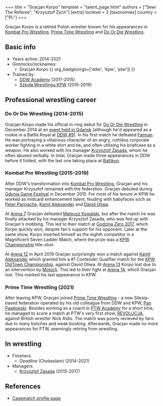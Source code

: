 +++
title = "Gracjan Korpo"
template = "talent_page.html"
authors = ["Sewi The Referee", "Krzysztof Zych"]
[extra]
toclevel = 2
[taxonomies]
country = ["PL"]
+++

Gracjan Korpo is a retired Polish wrestler known for his appearances in [Kombat Pro Wrestling](@/o/kpw.md), [Prime Time Wrestling](@/o/ptw.md) and [Do Or Die Wrestling](@/o/ddw.md).

## Basic info

* Years active: 2014-2021
* Gimmicks/nicknames:
  - Gracjan Korpo {{ org_badge(orgs=['ddw', 'kpw', 'ptw']) }}
* Trained by:
  - [DDW Academy](@/w/ddw-academy.md) (201?-2015)
  - [Szkoła Wrestlingu KPW](@/o/szkola-kpw.md) (2015-2019)

## Professional wrestling career

### Do Or Die Wrestling (2014-2015)

Gracjan Korpo made his official in-ring debut for [Do Or Die Wrestling](@/o/ddw.md) in December 2014 at an [event held in Gdańsk](@/e/ddw/2014-12-13-ddw-12.md) (although he'd appeared as a rookie in a Battle Royal at [DDW #9](@/e/ddw/2013-10-25-ddw-9.md)). In his first match he defeated [Fatman](@/w/pan-pawlowski.md). He was portraying a villainous character of an angry, ruthless corporate worker fighting in a white shirt and tie, and often utilising his briefcase as a weapon. He also worked with his manager [Krzysztof Zasada](@/w/krzysztof-zasada.md), whom he often abused verbally. In total, Gracjan made three appearances in DDW before it folded, with the last one taking place at [Baltikon](@/e/ddw/2015-07-24-ddw-baltikon.md).

### Kombat Pro Wrestling (2015-2019)

After DDW's transformation into [Kombat Pro Wrestling](@/o/kpw.md), Gracjan and his manager Krzysztof remained with the federation. Gracjan debuted during [Gdynia Game Festival](@/e/kpw/2015-12-11-kpw-ggf.md) in December 2015. For most of his tenure in KPW he worked as midcard enhancement talent, feuding with babyfaces such as [Peter Pannache](@/w/peter-pannache.md), [Kamil Aleksander](@/w/kamil-aleksander.md) and [David Oliwa](@/w/david-oliwa.md).

At [Arena 7](@/e/kpw/2017-06-10-kpw-arena-7.md) Gracjan defeated [Mateusz Kowalski](@/w/mateusz-kakareko.md), but after the match he was finally attacked by his manager Krzysztof Zasada, who was fed up with Gracjan's mobbing. This led to their match at [Godzina Zero 2017](@/e/kpw/2017-08-12-kpw-godzina-zero-2017.md), which Korpo quickly won, despite fan's support for his opponent. Later at the same show, Korpo inserted himself as the eighth competitor in a Magnificent Seven Ladder Match, where the prize was a [KPW Championship](@/c/kpw-championship.md) title-shot.

At [Arena 12](@/e/kpw/2019-01-19-kpw-arena-12.md) in April 2019 Gracjan surprisingly won a match against [Kamil Aleksander](@/w/kamil-aleksander.md) which granted him a #1 Contender Qualifier match for the [KPW OldTown Championship](@/c/kpw-old-town-championship.md), against David Oliwa. At [Arena 13](@/e/kpw/2019-04-05-kpw-arena-13.md) Korpo lost due to an intervention by [Moloch](@/w/moloch.md).
This led to their fight at [Arena 14](@/e/kpw/2019-06-15-kpw-arena-14.md), which Gracjan lost. This marked his last appearance in KPW.

### Prime Time Wrestling (2021)

After leaving KPW, Gracjan joined [Prime Time Wrestling](@/o/ptw.md) - a new Silesia-based federation operated by his old colleague from DDW and KPW, [Pan Pawłowski](@/w/pan-pawlowski.md). Besides working as a coach in [PTW Academy](@/o/ptw-academy.md) for a short time, he managed to score a match at PTW's very first show, [REVOLUCJA](@/e/ptw/2021-10-09-ptw-1-revolucja.md), against British wrestler Nick Aldis. The match was poorly recieved by fans due to many botches and weak booking. Afterwards, Gracjan made no more appearances for PTW, seemingly retiring from wrestling.

## In wrestling

* Finishers:
  - _Deadline_ (Chokeslam) (2014-2021)
* Managers:
  - [Krzysztof Zasada](@/w/krzysztof-zasada.md) (2015-2017)

## References

* [Cagematch profile page](https://www.cagematch.net/?id=2&nr=19771)
